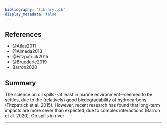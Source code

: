 ```yaml
---
bibliography: 'library.bib'
display_metadata: false
---
```


## References

* @Atlas2011
* @Almeda2013
* @Fitzpatrick2015
* @Bruederle2019
* Barron2020

## Summary

The science on oil spills--at least in marine environment--seemed to be settles, due to the (relatively) good biodegradability of hydrocarbons (Fitzpatrick et al. 2015). However, recent research has found that long-term impacts are more sever than expected, due to complex interactions (Barron et al. 2020). On spills in river 

---